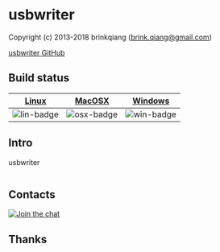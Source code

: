 # usbwriter

Copyright (c) 2013-2018 brinkqiang (brink.qiang@gmail.com)

[usbwriter GitHub](https://github.com/brinkqiang/usbwriter)

## Build status
| [Linux][lin-link] | [MacOSX][osx-link] | [Windows][win-link] |
| :---------------: | :----------------: | :-----------------: |
| ![lin-badge]      | ![osx-badge]       | ![win-badge]        |

[lin-badge]: https://travis-ci.org/brinkqiang/usbwriter.svg?branch=master "Travis build status"
[lin-link]:  https://travis-ci.org/brinkqiang/usbwriter "Travis build status"
[osx-badge]: https://travis-ci.org/brinkqiang/usbwriter.svg?branch=master "Travis build status"
[osx-link]:  https://travis-ci.org/brinkqiang/usbwriter "Travis build status"
[win-badge]: https://ci.appveyor.com/api/projects/status/github/brinkqiang/usbwriter?branch=master&svg=true "AppVeyor build status"
[win-link]:  https://ci.appveyor.com/project/brinkqiang/usbwriter "AppVeyor build status"

## Intro
usbwriter
```cpp
```
## Contacts
[![Join the chat](https://badges.gitter.im/brinkqiang/usbwriter/Lobby.svg)](https://gitter.im/brinkqiang/usbwriter)

## Thanks
